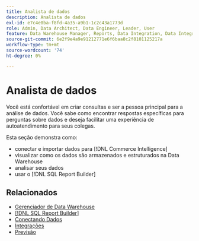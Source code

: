 ```yaml
---
title: Analista de dados
description: Analista de dados
exl-id: e7c4e0ba-f8fd-4a35-a9b1-1c2c43a1773d
role: Admin, Data Architect, Data Engineer, Leader, User
feature: Data Warehouse Manager, Reports, Data Integration, Data Integration
source-git-commit: 6e2f9e4a9e91212771e6f6baa8c2f8101125217a
workflow-type: tm+mt
source-wordcount: '74'
ht-degree: 0%

---
```


# Analista de dados

Você está confortável em criar consultas e ser a pessoa principal para a análise de dados. Você sabe como encontrar respostas específicas para perguntas sobre dados e deseja facilitar uma experiência de autoatendimento para seus colegas.

Esta seção demonstra como:
* conectar e importar dados para [!DNL Commerce Intelligence]
* visualizar como os dados são armazenados e estruturados na Data Warehouse
* analisar seus dados
* usar o [!DNL SQL Report Builder]

## Relacionados

* [Gerenciador de Data Warehouse](../mbi/data-analyst/data-warehouse-mgr/tour-dwm.md)
* [[!DNL SQL Report Builder]](data-analyst/dev-reports/sql-rpt-bldr.md)
* [Conectando Dados](../mbi/data-analyst/importing-data/connecting-data/connecting-data.md)
* [Integrações](../mbi/data-analyst/importing-data/integrations/magento.md)
* [Previsão](../mbi/data-analyst/analysis/forecasting.md)
